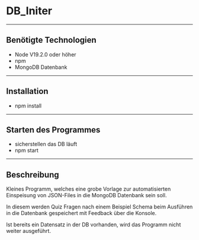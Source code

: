 # DB_Initer
---
## Benötigte Technologien
- Node V19.2.0 oder höher
- npm
- MongoDB Datenbank
---
## Installation
- npm install
---
## Starten des Programmes
- sicherstellen das DB läuft
- npm start
---
## Beschreibung 
Kleines Programm, welches eine grobe Vorlage zur automatisierten Einspeisung von JSON-Files in die MongoDB Datenbank sein soll.

In diesem werden Quiz Fragen nach einem Beispiel Schema beim Ausführen in die Datenbank gespeichert mit Feedback über die Konsole.

Ist bereits ein Datensatz in der DB vorhanden, wird das Programm nicht weiter ausgeführt.